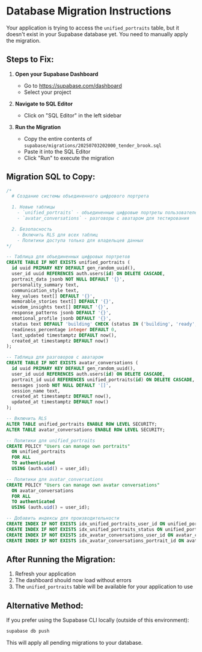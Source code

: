 # Database Migration Instructions

Your application is trying to access the `unified_portraits` table, but it doesn't exist in your Supabase database yet. You need to manually apply the migration.

## Steps to Fix:

1. **Open your Supabase Dashboard**
   - Go to https://supabase.com/dashboard
   - Select your project

2. **Navigate to SQL Editor**
   - Click on "SQL Editor" in the left sidebar

3. **Run the Migration**
   - Copy the entire contents of `supabase/migrations/20250703202000_tender_brook.sql`
   - Paste it into the SQL Editor
   - Click "Run" to execute the migration

## Migration SQL to Copy:

```sql
/*
  # Создание системы объединенного цифрового портрета

  1. Новые таблицы
    - `unified_portraits` - объединенные цифровые портреты пользователей
    - `avatar_conversations` - разговоры с аватаром для тестирования

  2. Безопасность
    - Включить RLS для всех таблиц
    - Политики доступа только для владельцев данных
*/

-- Таблица для объединенных цифровых портретов
CREATE TABLE IF NOT EXISTS unified_portraits (
  id uuid PRIMARY KEY DEFAULT gen_random_uuid(),
  user_id uuid REFERENCES auth.users(id) ON DELETE CASCADE,
  portrait_data jsonb NOT NULL DEFAULT '{}',
  personality_summary text,
  communication_style text,
  key_values text[] DEFAULT '{}',
  memorable_stories text[] DEFAULT '{}',
  wisdom_insights text[] DEFAULT '{}',
  response_patterns jsonb DEFAULT '{}',
  emotional_profile jsonb DEFAULT '{}',
  status text DEFAULT 'building' CHECK (status IN ('building', 'ready', 'training')),
  readiness_percentage integer DEFAULT 0,
  last_updated timestamptz DEFAULT now(),
  created_at timestamptz DEFAULT now()
);

-- Таблица для разговоров с аватаром
CREATE TABLE IF NOT EXISTS avatar_conversations (
  id uuid PRIMARY KEY DEFAULT gen_random_uuid(),
  user_id uuid REFERENCES auth.users(id) ON DELETE CASCADE,
  portrait_id uuid REFERENCES unified_portraits(id) ON DELETE CASCADE,
  messages jsonb NOT NULL DEFAULT '[]',
  session_name text,
  created_at timestamptz DEFAULT now(),
  updated_at timestamptz DEFAULT now()
);

-- Включить RLS
ALTER TABLE unified_portraits ENABLE ROW LEVEL SECURITY;
ALTER TABLE avatar_conversations ENABLE ROW LEVEL SECURITY;

-- Политики для unified_portraits
CREATE POLICY "Users can manage own portraits"
  ON unified_portraits
  FOR ALL
  TO authenticated
  USING (auth.uid() = user_id);

-- Политики для avatar_conversations
CREATE POLICY "Users can manage own avatar conversations"
  ON avatar_conversations
  FOR ALL
  TO authenticated
  USING (auth.uid() = user_id);

-- Добавить индексы для производительности
CREATE INDEX IF NOT EXISTS idx_unified_portraits_user_id ON unified_portraits(user_id);
CREATE INDEX IF NOT EXISTS idx_unified_portraits_status ON unified_portraits(status);
CREATE INDEX IF NOT EXISTS idx_avatar_conversations_user_id ON avatar_conversations(user_id);
CREATE INDEX IF NOT EXISTS idx_avatar_conversations_portrait_id ON avatar_conversations(portrait_id);
```

## After Running the Migration:

1. Refresh your application
2. The dashboard should now load without errors
3. The `unified_portraits` table will be available for your application to use

## Alternative Method:

If you prefer using the Supabase CLI locally (outside of this environment):
```bash
supabase db push
```

This will apply all pending migrations to your database.